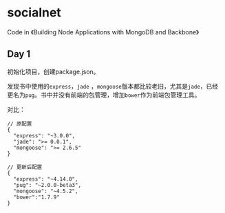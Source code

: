 # socialnet
Code in 《Building Node Applications with MongoDB and Backbone》 

## Day 1
初始化项目，创建package.json。

发现书中使用的`express`，`jade` ，`mongoose`版本都比较老旧，尤其是`jade`，已经更名为`pug`。书中并没有前端的包管理，增加`bower`作为前端包管理工具。

对比：
```
// 原配置
{
  "express": "~3.0.0",
  "jade": ">= 0.0.1",
  "mongoose": ">= 2.6.5"
}

// 更新后配置
{
  "express": "~4.14.0",
  "pug": "~2.0.0-beta3",
  "mongoose": "~4.5.2",
  "bower":"1.7.9"
}
```
